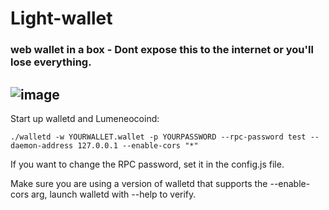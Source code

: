 # Light-wallet
### web wallet in a box - Dont expose this to the internet or you'll lose everything.

![image]()
--

Start up walletd and Lumeneocoind:

`./walletd -w YOURWALLET.wallet -p YOURPASSWORD --rpc-password test --daemon-address 127.0.0.1 --enable-cors "*"`

If you want to change the RPC password, set it in the config.js file.

Make sure you are using a version of walletd that supports the --enable-cors arg, launch walletd with --help to verify.
